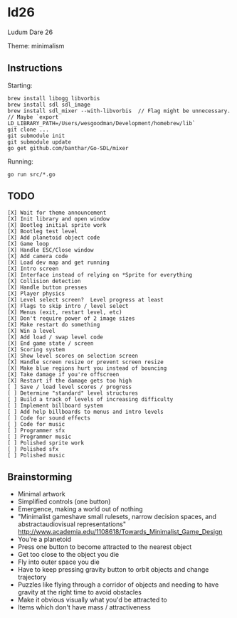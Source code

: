 ld26
====

Ludum Dare 26

Theme: minimalism

Instructions
------------
Starting:

    brew install libogg libvorbis
    brew install sdl sdl_image
    brew install sdl_mixer --with-libvorbis  // Flag might be unnecessary.
    // Maybe `export LD_LIBRARY_PATH=/Users/wesgoodman/Development/homebrew/lib`
    git clone ...
    git submodule init
    git submodule update
    go get github.com/banthar/Go-SDL/mixer

Running:

    go run src/*.go

TODO
----

    [X] Wait for theme announcement
    [X] Init library and open window
    [X] Bootleg initial sprite work
    [X] Bootleg test level
    [X] Add planetoid object code
    [X] Game loop
    [X] Handle ESC/Close window
    [X] Add camera code
    [X] Load dev map and get running
    [X] Intro screen
    [X] Interface instead of relying on *Sprite for everything
    [X] Collision detection
    [X] Handle button presses
    [X] Player physics
    [X] Level select screen?  Level progress at least
    [X] Flags to skip intro / level select
    [X] Menus (exit, restart level, etc)
    [X] Don't require power of 2 image sizes
    [X] Make restart do something
    [X] Win a level
    [X] Add load / swap level code
    [X] End game state / screen
    [X] Scoring system
    [X] Show level scores on selection screen
    [X] Handle screen resize or prevent screen resize
    [X] Make blue regions hurt you instead of bouncing
    [X] Take damage if you're offscreen
    [X] Restart if the damage gets too high
    [ ] Save / load level scores / progress
    [ ] Determine "standard" level structures
    [ ] Build a track of levels of increasing difficulty
    [ ] Implement billboard system
    [ ] Add help billboards to menus and intro levels
    [ ] Code for sound effects
    [ ] Code for music
    [ ] Programmer sfx
    [ ] Programmer music
    [ ] Polished sprite work
    [ ] Polished sfx
    [ ] Polished music

Brainstorming
-------------
- Minimal artwork
- Simplified controls (one button)
- Emergence, making a world out of nothing
- "Minimalist gameshave small rulesets, narrow decision spaces, and
  abstractaudiovisual representations"
  http://www.academia.edu/1108618/Towards_Minimalist_Game_Design
- You're a planetoid
- Press one button to become attracted to the nearest object
- Get too close to the object you die
- Fly into outer space you die
- Have to keep pressing gravity button to orbit objects and change trajectory
- Puzzles like flying through a corridor of objects and needing to have gravity
  at the right time to avoid obstacles
- Make it obvious visually what you'd be attracted to
- Items which don't have mass / attractiveness
